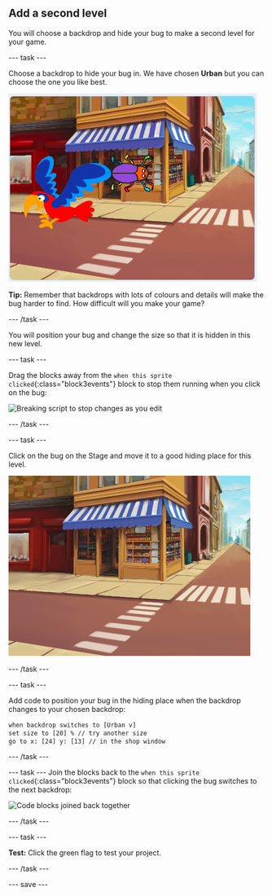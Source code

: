 ## Add a second level

You will choose a backdrop and hide your bug to make a second level for your game. 

--- task ---

Choose a backdrop to hide your bug in. We have chosen **Urban** but you can choose the one you like best. 

![inserted Urban backdrop](images/insert-urban-backdrop.png)

**Tip:** Remember that backdrops with lots of colours and details will make the bug harder to find. How difficult will you make your game?  

--- /task ---

You will position your bug and change the size so that it is hidden in this new level.

--- task ---

Drag the blocks away from the `when this sprite clicked`{:class="block3events"} block to stop them running when you click on the bug:

![Breaking script to stop changes as you edit](breaking-script.gif)

--- /task ---

--- task ---

Click on the bug on the Stage and move it to a good hiding place for this level. 

![bug hidden on Urban backdrop](images/hidden-urban-backdrop.png)

--- /task ---

--- task ---

Add code to position your bug in the hiding place when the backdrop changes to your chosen backdrop:

```blocks3
when backdrop switches to [Urban v]
set size to [20] % // try another size 
go to x: [24] y: [13] // in the shop window
```

--- /task ---

--- task ---
Join the blocks back to the `when this sprite clicked`{:class="block3events"} block so that clicking the bug switches to the next backdrop:

![Code blocks joined back together](fixed-script.gif)

--- /task ---

--- task ---

**Test:** Click the green flag to test your project. 

--- /task ---

--- save ---